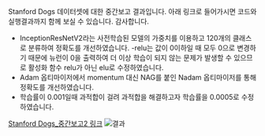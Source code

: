Stanford Dogs 데이터셋에 대한 중간보고 결과입니다. 아래 링크로 들어가시면 코드와 실행결과까지 함께 보실 수 있습니다.
감사합니다.

- InceptionResNetV2라는 사전학습된 모델의 가중치를 이용하고 120개의 클래스로 분류하여 정확도를 개선하였습니다.
-relu는 값이 0이하일 때 모두 0으로 변경하기 때문에 뉴런이 0을 출력하여 더 이상 학습이 되지 않는 문제가 발생할 수 있으므로 활성화 함수 relu가 아닌 elu로 수정하였습니다.
- Adam 옵티마이저에서 momentum 대신 NAG를 붙인 Nadam 옵티마이저를 통해 정확도를 개선하였습니다.
- 학습률이 0.001일때 과적합이 걸려 과적합을 해결하고자 학습률을 0.0005로 수정하였습니다.

[Stanford Dogs_중간보고2 링크](https://colab.research.google.com/drive/1VZa0zMaam7xlg50GA8antUnHBLwXn__j?usp=sharing)
![결과](https://github.com/elmellamo/ML_Image_Classification_Team4/assets/90952132/0e1ba95c-52e4-4a78-bd18-af0efd902d31)
